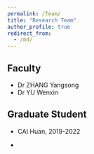 ```yaml
---
permalink: /Team/
title: "Research Team"
author_profile: true
redirect_from: 
  - /md/
---
```

## Faculty
- Dr ZHANG Yangsong
- Dr YU Wenxin

## Graduate Student
- CAI Huan, 2019-2022




-

